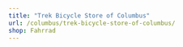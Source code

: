 ```yaml
---
title: "Trek Bicycle Store of Columbus"
url: /columbus/trek-bicycle-store-of-columbus/
shop: Fahrrad
---
```

